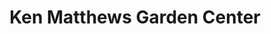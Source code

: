---
title: "Ken Matthews Garden Center"
url: /yorktown/ken-matthews-garden-center/
shop: Garten-Center
---